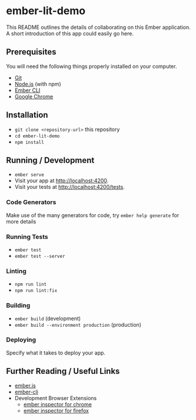 # ember-lit-demo

This README outlines the details of collaborating on this Ember application.
A short introduction of this app could easily go here.

## Prerequisites

You will need the following things properly installed on your computer.

* [Git](https://git-scm.com/)
* [Node.js](https://nodejs.org/) (with npm)
* [Ember CLI](https://cli.emberjs.com/release/)
* [Google Chrome](https://google.com/chrome/)

## Installation

* `git clone <repository-url>` this repository
* `cd ember-lit-demo`
* `npm install`

## Running / Development

* `ember serve`
* Visit your app at [http://localhost:4200](http://localhost:4200).
* Visit your tests at [http://localhost:4200/tests](http://localhost:4200/tests).

### Code Generators

Make use of the many generators for code, try `ember help generate` for more details

### Running Tests

* `ember test`
* `ember test --server`

### Linting

* `npm run lint`
* `npm run lint:fix`

### Building

* `ember build` (development)
* `ember build --environment production` (production)

### Deploying

Specify what it takes to deploy your app.

## Further Reading / Useful Links

* [ember.js](https://emberjs.com/)
* [ember-cli](https://cli.emberjs.com/release/)
* Development Browser Extensions
  * [ember inspector for chrome](https://chrome.google.com/webstore/detail/ember-inspector/bmdblncegkenkacieihfhpjfppoconhi)
  * [ember inspector for firefox](https://addons.mozilla.org/en-US/firefox/addon/ember-inspector/)
